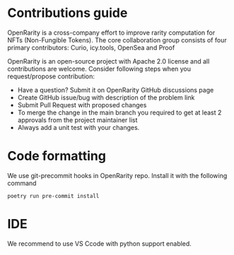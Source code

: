 # Contributions guide

OpenRarity is a cross-company effort to improve rarity computation for NFTs (Non-Fungible Tokens). The core collaboration group consists of four primary contributors: Curio, icy.tools, OpenSea and Proof

OpenRarity is an open-source project with Apache 2.0 license and all contributions are welcome. Consider following steps when you request/propose contribution:

* Have a question? Submit it on OpenRarity GitHub discussions page
* Create GitHub issue/bug with description of the problem link
* Submit Pull Request with proposed changes
* To merge the change in the main branch you required to get at least 2 approvals from the project maintainer list
* Always add a unit test with your changes.


# Code formatting
We use git-precommit hooks in OpenRarity repo. Install it with the following command

`poetry run pre-commit install`


# IDE 
We recommend to use VS Ccode with python support enabled.


